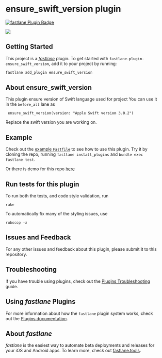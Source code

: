 # ensure_swift_version plugin

[![fastlane Plugin Badge](https://rawcdn.githack.com/fastlane/fastlane/master/fastlane/assets/plugin-badge.svg)](https://rubygems.org/gems/fastlane-plugin-ensure_swift_version)

<a href="https://travis-ci.org/Shashikant86/fastlane-plugin-ensure_swift_version/"><img src="https://img.shields.io/travis/Shashikant86/fastlane-plugin-ensure_swift_version.svg" /></a>

## Getting Started

This project is a [_fastlane_](https://github.com/fastlane/fastlane) plugin. To get started with `fastlane-plugin-ensure_swift_version`, add it to your project by running:

```bash
fastlane add_plugin ensure_swift_version
```

## About ensure_swift_version

This plugin ensure version of Swift language used for project You can use it in the `before_all` lane as

     ensure_swift_version(version: "Apple Swift version 3.0.2")

Replace the swift version you are working on.



## Example

Check out the [example `Fastfile`](fastlane/Fastfile) to see how to use this plugin. Try it by cloning the repo, running `fastlane install_plugins` and `bundle exec fastlane test`.

Or there is demo for this repo [here](https://github.com/Shashikant86/demo_ensure_swift_version_plugin)


## Run tests for this plugin

To run both the tests, and code style validation, run

```
rake
```

To automatically fix many of the styling issues, use
```
rubocop -a
```

## Issues and Feedback

For any other issues and feedback about this plugin, please submit it to this repository.

## Troubleshooting

If you have trouble using plugins, check out the [Plugins Troubleshooting](https://docs.fastlane.tools/plugins/plugins-troubleshooting/) guide.

## Using _fastlane_ Plugins

For more information about how the `fastlane` plugin system works, check out the [Plugins documentation](https://docs.fastlane.tools/plugins/create-plugin/).

## About _fastlane_

_fastlane_ is the easiest way to automate beta deployments and releases for your iOS and Android apps. To learn more, check out [fastlane.tools](https://fastlane.tools).
